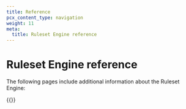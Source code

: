 ```yaml
---
title: Reference
pcx_content_type: navigation
weight: 11
meta:
  title: Ruleset Engine reference
---
```


# Ruleset Engine reference

The following pages include additional information about the Ruleset Engine:

{{<directory-listing>}}
